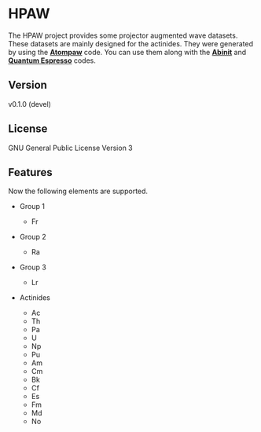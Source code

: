 # HPAW

The HPAW project provides some projector augmented wave datasets. These datasets are mainly designed for the actinides. They were generated by using the [**Atompaw**](http://users.wfu.edu/natalie/papers/pwpaw/man.html) code. You can use them along with the [**Abinit**](https://www.abinit.org) and [**Quantum Espresso**](http://www.quantum-espresso.org) codes.

## Version

v0.1.0 (devel)

## License

GNU General Public License Version 3

## Features

Now the following elements are supported.

* Group 1
    * Fr

* Group 2
    * Ra

* Group 3
    * Lr 

* Actinides
    * Ac
    * Th
    * Pa
    * U
    * Np
    * Pu
    * Am
    * Cm
    * Bk
    * Cf
    * Es
    * Fm
    * Md
    * No

